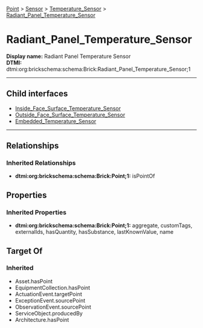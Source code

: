 [Point](../../../Point.md) > [Sensor](../../Sensor.md) > [Temperature_Sensor](../Temperature_Sensor.md) > [Radiant_Panel_Temperature_Sensor](#)
# Radiant_Panel_Temperature_Sensor

**Display name:** Radiant Panel Temperature Sensor<br />
**DTMI:** dtmi:org:brickschema:schema:Brick:Radiant_Panel_Temperature_Sensor;1

---


## Child interfaces
* [Inside_Face_Surface_Temperature_Sensor](Inside_Face_Surface_Temperature_Sensor.md)
* [Outside_Face_Surface_Temperature_Sensor](Outside_Face_Surface_Temperature_Sensor.md)
* [Embedded_Temperature_Sensor](Embedded_Temperature_Sensor/Embedded_Temperature_Sensor.md)

---
## Relationships
### Inherited Relationships
* **dtmi:org:brickschema:schema:Brick:Point;1:** isPointOf
## Properties
### Inherited Properties
* **dtmi:org:brickschema:schema:Brick:Point;1:** aggregate, customTags, externalIds, hasQuantity, hasSubstance, lastKnownValue, name
## Target Of
### Inherited
* Asset.hasPoint
* EquipmentCollection.hasPoint
* ActuationEvent.targetPoint
* ExceptionEvent.sourcePoint
* ObservationEvent.sourcePoint
* ServiceObject.producedBy
* Architecture.hasPoint
